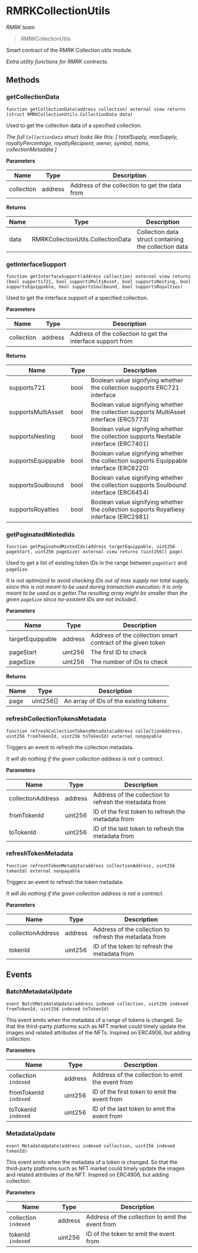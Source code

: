 # RMRKCollectionUtils

*RMRK team*

> RMRKCollectionUtils

Smart contract of the RMRK Collection utils module.

*Extra utility functions for RMRK contracts.*

## Methods

### getCollectionData

```solidity
function getCollectionData(address collection) external view returns (struct RMRKCollectionUtils.CollectionData data)
```

Used to get the collection data of a specified collection.

*The full `CollectionData` struct looks like this:  [      totalSupply,      maxSupply,      royaltyPercentage,      royaltyRecipient,      owner,      symbol,      name,      collectionMetadata  ]*

**Parameters**

| Name | Type | Description |
|---|---|---|
| collection | address | Address of the collection to get the data from |

**Returns**

| Name | Type | Description |
|---|---|---|
| data | RMRKCollectionUtils.CollectionData | Collection data struct containing the collection data |

### getInterfaceSupport

```solidity
function getInterfaceSupport(address collection) external view returns (bool supports721, bool supportsMultiAsset, bool supportsNesting, bool supportsEquippable, bool supportsSoulbound, bool supportsRoyalties)
```

Used to get the interface support of a specified collection.



**Parameters**

| Name | Type | Description |
|---|---|---|
| collection | address | Address of the collection to get the interface support from |

**Returns**

| Name | Type | Description |
|---|---|---|
| supports721 | bool | Boolean value signifying whether the collection supports ERC721 interface |
| supportsMultiAsset | bool | Boolean value signifying whether the collection supports MultiAsset interface (ERC5773) |
| supportsNesting | bool | Boolean value signifying whether the collection supports Nestable interface (ERC7401) |
| supportsEquippable | bool | Boolean value signifying whether the collection supports Equippable interface (ERC6220) |
| supportsSoulbound | bool | Boolean value signifying whether the collection supports Soulbound interface (ERC6454) |
| supportsRoyalties | bool | Boolean value signifying whether the collection supports Royaltiesy interface (ERC2981) |

### getPaginatedMintedIds

```solidity
function getPaginatedMintedIds(address targetEquippable, uint256 pageStart, uint256 pageSize) external view returns (uint256[] page)
```

Used to get a list of existing token IDs in the range between `pageStart` and `pageSize`.

*It is not optimized to avoid checking IDs out of max supply nor total supply, since this is not meant to be  used during transaction execution; it is only meant to be used as a getter.The resulting array might be smaller than the given `pageSize` since no-existent IDs are not included.*

**Parameters**

| Name | Type | Description |
|---|---|---|
| targetEquippable | address | Address of the collection smart contract of the given token |
| pageStart | uint256 | The first ID to check |
| pageSize | uint256 | The number of IDs to check |

**Returns**

| Name | Type | Description |
|---|---|---|
| page | uint256[] | An array of IDs of the existing tokens |

### refreshCollectionTokensMetadata

```solidity
function refreshCollectionTokensMetadata(address collectionAddress, uint256 fromTokenId, uint256 toTokenId) external nonpayable
```

Triggers an event to refresh the collection metadata.

*It will do nothing if the given collection address is not a contract.*

**Parameters**

| Name | Type | Description |
|---|---|---|
| collectionAddress | address | Address of the collection to refresh the metadata from |
| fromTokenId | uint256 | ID of the first token to refresh the metadata from |
| toTokenId | uint256 | ID of the last token to refresh the metadata from |

### refreshTokenMetadata

```solidity
function refreshTokenMetadata(address collectionAddress, uint256 tokenId) external nonpayable
```

Triggers an event to refresh the token metadata.

*It will do nothing if the given collection address is not a contract.*

**Parameters**

| Name | Type | Description |
|---|---|---|
| collectionAddress | address | Address of the collection to refresh the metadata from |
| tokenId | uint256 | ID of the token to refresh the metadata from |



## Events

### BatchMetadataUpdate

```solidity
event BatchMetadataUpdate(address indexed collection, uint256 indexed fromTokenId, uint256 indexed toTokenId)
```

This event emits when the metadata of a range of tokens is changed. So that the third-party platforms such as NFT market could timely update the images and related attributes of the NFTs. Inspired on ERC4906, but adding collection.



**Parameters**

| Name | Type | Description |
|---|---|---|
| collection `indexed` | address | Address of the collection to emit the event from |
| fromTokenId `indexed` | uint256 | ID of the first token to emit the event from |
| toTokenId `indexed` | uint256 | ID of the last token to emit the event from |

### MetadataUpdate

```solidity
event MetadataUpdate(address indexed collection, uint256 indexed tokenId)
```

This event emits when the metadata of a token is changed. So that the third-party platforms such as NFT market could timely update the images and related attributes of the NFT. Inspired on ERC4906, but adding collection.



**Parameters**

| Name | Type | Description |
|---|---|---|
| collection `indexed` | address | Address of the collection to emit the event from |
| tokenId `indexed` | uint256 | ID of the token to emit the event from |



